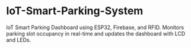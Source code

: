 # IoT-Smart-Parking-System
IoT Smart Parking Dashboard using ESP32, Firebase, and RFID. Monitors parking slot occupancy in real-time and updates the dashboard with LCD and LEDs.
